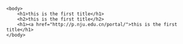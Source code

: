 <html>
	<head>
		<meta charset="utf-8" />
		<title></title>
	</head>
	
	<body>
		<h1>this is the first title</h1>
		<h2>this is the first title</h2>
		<h1><a href="http://p.nju.edu.cn/portal/">this is the first title</h1>
	</body>
</html>
